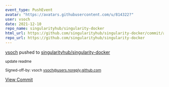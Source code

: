 ```yaml
---
event_type: PushEvent
avatar: "https://avatars.githubusercontent.com/u/814322?"
user: vsoch
date: 2021-12-10
repo_name: singularityhub/singularity-docker
html_url: https://github.com/singularityhub/singularity-docker/commit/a2f72d4ed93ef6f673598d5e1aec94ac6b20ff14
repo_url: https://github.com/singularityhub/singularity-docker
---
```


<a href='https://github.com/vsoch' target='_blank'>vsoch</a> pushed to <a href='https://github.com/singularityhub/singularity-docker' target='_blank'>singularityhub/singularity-docker</a>

<small>update readme

Signed-off-by: vsoch <vsoch@users.noreply.github.com></small>

<a href='https://github.com/singularityhub/singularity-docker/commit/a2f72d4ed93ef6f673598d5e1aec94ac6b20ff14' target='_blank'>View Commit</a>